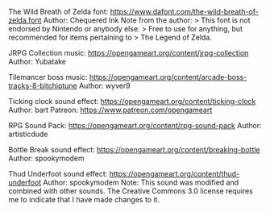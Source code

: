The Wild Breath of Zelda font:
    https://www.dafont.com/the-wild-breath-of-zelda.font
    Author: Chequered Ink
    Note from the author:
    > This font is not endorsed by Nintendo or anybody else.
    > Free to use for anything, but recommended for items pertaining to
    > The Legend of Zelda.

JRPG Collection music:
    https://opengameart.org/content/jrpg-collection
    Author: Yubatake

Tilemancer boss music:
    https://opengameart.org/content/arcade-boss-tracks-8-bitchiptune
    Author: wyver9

Ticking clock sound effect:
    https://opengameart.org/content/ticking-clock
    Author: bart
    Patreon: https://www.patreon.com/opengameart

RPG Sound Pack:
    https://opengameart.org/content/rpg-sound-pack
    Author: artisticdude

Bottle Break sound effect:
    https://opengameart.org/content/breaking-bottle
    Author: spookymodem

Thud Underfoot sound effect:
    https://opengameart.org/content/thud-underfoot
    Author: spookymodem
    Note: 
        This sound was modified and combined with other sounds.
        The Creative Commons 3.0 license requires me to indicate that I have
        made changes to it.